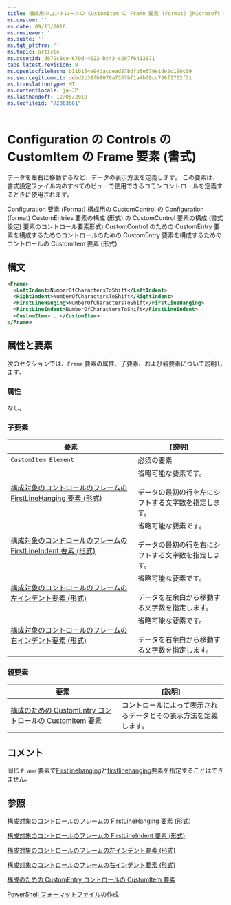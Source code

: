 ```yaml
---
title: 構成用のコントロールの CustomItem の Frame 要素 (Format) |Microsoft Docs
ms.custom: ''
ms.date: 09/13/2016
ms.reviewer: ''
ms.suite: ''
ms.tgt_pltfrm: ''
ms.topic: article
ms.assetid: d879c8ce-679d-4622-bc43-c207f6413871
caps.latest.revision: 9
ms.openlocfilehash: b11b154a94daccead57bdfb5e579e1de2c190c09
ms.sourcegitcommit: debd2b38fb8070a7357bf1a4bf9cc736f3702f31
ms.translationtype: MT
ms.contentlocale: ja-JP
ms.lasthandoff: 12/05/2019
ms.locfileid: "72363661"
---
```

# <a name="frame-element-for-customitem-for-controls-for-configuration-format"></a>Configuration の Controls の CustomItem の Frame 要素 (書式)

データを左右に移動するなど、データの表示方法を定義します。 この要素は、書式設定ファイル内のすべてのビューで使用できるコモンコントロールを定義するときに使用されます。

Configuration 要素 (Format) 構成用の CustomControl の Configuration (format) CustomEntries 要素の構成 (形式) の CustomControl 要素の構成 (書式設定) 要素のコントロール要素形式) CustomControl のための CustomEntry 要素を構成するためのコントロールのための CustomEntry 要素を構成するためのコントロールの CustomItem 要素 (形式)

## <a name="syntax"></a>構文

```xml
<Frame>
  <LeftIndent>NumberOfCharactersToShift</LeftIndent>
  <RightIndent>NumberOfCharactersToShift</RightIndent>
  <FirstLineHanging>NumberOfCharactersToShift</FirstLineHanging>
  <FirstLineIndent>NumberOfCharactersToShift</FirstLineIndent>
  <CustomItem>...</CustomItem>
</Frame>
```

## <a name="attributes-and-elements"></a>属性と要素

次のセクションでは、`Frame` 要素の属性、子要素、および親要素について説明します。

### <a name="attributes"></a>属性

なし。

### <a name="child-elements"></a>子要素

|要素|[説明]|
|-------------|-----------------|
|`CustomItem Element`|必須の要素|
|[構成対象のコントロールのフレームの FirstLineHanging 要素 (形式)](./firstlinehanging-element-for-frame-for-controls-for-configuration-format.md)|省略可能な要素です。<br /><br /> データの最初の行を左にシフトする文字数を指定します。|
|[構成対象のコントロールのフレームの FirstLineIndent 要素 (形式)](./firstlineindent-element-for-frame-for-controls-for-configuration-format.md)|省略可能な要素です。<br /><br /> データの最初の行を右にシフトする文字数を指定します。|
|[構成対象のコントロールのフレームの左インデント要素 (形式)](./leftindent-element-for-frame-for-controls-for-configuration-format.md)|省略可能な要素です。<br /><br /> データを左余白から移動する文字数を指定します。|
|[構成対象のコントロールのフレームの右インデント要素 (形式)](./rightindent-element-for-frame-for-controls-for-configuration-format.md)|省略可能な要素です。<br /><br /> データを右余白から移動する文字数を指定します。|

### <a name="parent-elements"></a>親要素

|要素|[説明]|
|-------------|-----------------|
|[構成のための CustomEntry コントロールの CustomItem 要素](./customitem-element-for-customentry-for-controls-for-configuration-format.md)|コントロールによって表示されるデータとその表示方法を定義します。|

## <a name="remarks"></a>コメント

同じ `Frame` 要素で[Firstlinehanging](./firstlinehanging-element-for-frame-for-controls-for-configuration-format.md)と[firstlinehanging](./firstlineindent-element-for-frame-for-controls-for-configuration-format.md)要素を指定することはできません。

## <a name="see-also"></a>参照

[構成対象のコントロールのフレームの FirstLineHanging 要素 (形式)](./firstlinehanging-element-for-frame-for-controls-for-configuration-format.md)

[構成対象のコントロールのフレームの FirstLineIndent 要素 (形式)](./firstlineindent-element-for-frame-for-controls-for-configuration-format.md)

[構成対象のコントロールのフレームの左インデント要素 (形式)](./leftindent-element-for-frame-for-controls-for-configuration-format.md)

[構成対象のコントロールのフレームの右インデント要素 (形式)](./rightindent-element-for-frame-for-controls-for-configuration-format.md)

[構成のための CustomEntry コントロールの CustomItem 要素](./customitem-element-for-customentry-for-controls-for-configuration-format.md)

[PowerShell フォーマットファイルの作成](./writing-a-powershell-formatting-file.md)
